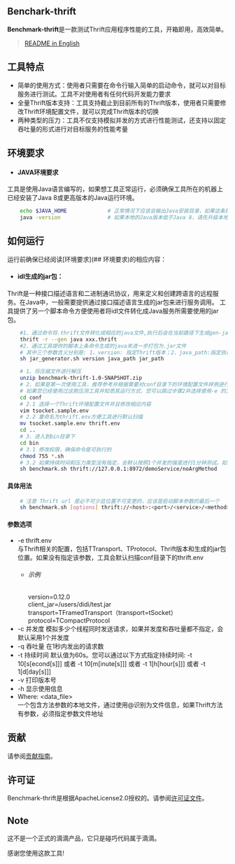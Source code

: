 ## Benchark-thrift
**Benchmark-thrift**是一款测试Thrift应用程序性能的工具，开箱即用，高效简单。
> [README in English](README.md)

## 工具特点

 * 简单的使用方式：使用者只需要在命令行输入简单的启动命令，就可以对目标服务进行测试。工具不对使用者有任何代码开发能力要求 
 * 全量Thrift版本支持：工具支持截止到目前所有的Thrift版本，使用者只需要修改Thrift环境配置文件，就可以完成Thrift版本的切换  
 * 两种类型的压力：工具不仅支持模拟并发的方式进行性能测试，还支持以固定吞吐量的形式进行对目标服务的性能考量  

## 环境要求
 * #### JAVA环境要求
工具是使用Java语言编写的，如果想工具正常运行，必须确保工具所在的机器上已经安装了Java 8或更高版本的Java运行环境。
```bash
    echo $JAVA_HOME             # 正常情况下应该会输出Java安装目录，如果这条指令失败了，您需要检查机器上是否安装了Java运行环境
    java -version               # 如果本地的Java版本低于Java 8，请先升级本地Java版本或者下载更高版本 https://www.oracle.com/technetwork/java/javase/downloads/index.html

```

## 如何运行

运行前确保已经阅读[环境要求](## 环境要求)的相应内容：
* #### idl生成的jar包：

Thrift是一种接口描述语言和二进制通讯协议，用来定义和创建跨语言的远程服务。在Java中，一般需要提供通过接口描述语言生成的jar包来进行服务调用。
工具提供了另一个脚本命令方便使用者将idl文件转化成Java服务所需要使用的jar包。
```bash
    #1、通过命令将.thrift文件转化成相应的java文件,执行后会在当前路径下生成gen-java文件夹
    thrift -r --gen java xxx.thrift 
    #2、通过工具提供的脚本上条命令生成的java夹进一步打包为.jar文件
    # 其中三个参数含义分别是: 1、version: 指定Thrift版本；2、java_path:指定执行完上条命令所生成的java文件夹路径；3、jar_path:指定最终的jar包的位置和名称
    sh jar_generator.sh version java_path jar_path 
```   
```bash
    # 1、将压缩文件进行解压
    unzip benchmark-thrift-1.0-SNAPSHOT.zip  
    # 2、如果是第一次使用工具，推荐参考并根据需要对conf目录下的环境配置文件样例进行修改。我们提供了两种示例，您可以根据实际情况进行调整。
    # 如果您已经使用过这款压测工具并知悉其运行方式，您可以跳过步骤2并选择使用-e 的方式来指定您想使用的环境配置文件
    cd conf
    # 2.1 选择一个Thrift环境配置文件并且修改相应内容
    vim tsocket.sample.env      
    # 2.2 重命名为thrift.env方便工具进行默认扫描
    mv tsocket.sample.env thrift.env 
    cd ..
    # 3、进入到bin目录下
    cd bin
    # 3.1 修改权限，确保命令是可执行的
    chmod 755 *.sh 
    # 3.2 如果持续时间和压力类型没有指定，会默认按照1个并发的强度进行1分钟测试。如果环境配置文件没有指定(-e filePath)，默认使用conf目录下的thrift.env作为环境配置。
    sh benchmark.sh thrift://127.0.0.1:8972/demoService/noArgMethod 
```

#### 具体用法
```bash
    # 注意 Thrift url 是必不可少且位置不可变更的，应该是启动脚本参数的最后一个
    sh benchmark.sh [options] thrift://<host>:<port>/<service>/<method>[?@<data_file>]
```

#### 参数选项
* -e thrift.env  
 与Thrift相关的配置，包括TTransport、TProtocol、Thrift版本和生成的jar包位置。如果没有指定该参数，工具会默认扫描conf目录下的thrift.env
    * ###### 示例 
        version=0.12.0  
        client_jar=/users/didi/test.jar  
        transport=TFramedTransport（transport=tSocket）  
        protocol=TCompactProtocol
* -c 并发度 模拟多少个线程同时发送请求，如果并发度和吞吐量都不指定，会默认采用1个并发度
* -q 吞吐量 在1秒内发出的请求数
* -t 持续时间 默认值为60s。您可以通过以下方式指定持续时间:
        -t 10[s[econd[s]]] 或者 -t 10[m[inute[s]]] 或者 -t 1[h[hour[s]]] 或者 -t 1[d[day[s]]]
* -v 打印版本号
* -h 显示使用信息
* Where: <data_file>   
一个包含方法参数的本地文件，通过使用@识别为文件信息，如果Thrift方法有参数，必须指定参数文件地址


## 贡献

请参阅[贡献指南](CONTRIBUTING.md)。

## 许可证

Benchmark-thrift是根据ApacheLicense2.0授权的。请参阅[许可证文件](LICENSE)。

## Note
这不是一个正式的滴滴产品，它只是碰巧代码属于滴滴。

感谢您使用这款工具!
